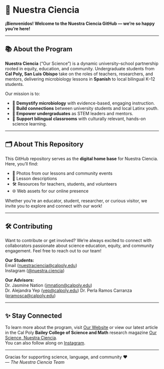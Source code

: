 # 🌱 Nuestra Ciencia

**¡Bienvenidos! Welcome to the Nuestra Ciencia GitHub — we’re so happy you’re here!**

---

## 📚 About the Program

**Nuestra Ciencia** (“Our Science”) is a dynamic university–school partnership rooted in equity, education, and community. Undergraduate students from **Cal Poly, San Luis Obispo** take on the roles of teachers, researchers, and mentors, delivering microbiology lessons in **Spanish** to local bilingual K–12 students.

Our mission is to:

- 🧫 **Demystify microbiology** with evidence-based, engaging instruction.
- 🤝 **Build connections** between university students and local Latinx youth.
- 🌟 **Empower undergraduates** as STEM leaders and mentors.
- 🏫 **Support bilingual classrooms** with culturally relevant, hands-on science learning.

---

## 🗂️ About This Repository

This GitHub repository serves as the **digital home base** for Nuestra Ciencia. Here, you’ll find:

- 📸 Photos from our lessons and community events  
- 🧪 Lesson descriptions  
- 🛠️ Resources for teachers, students, and volunteers  
- 🌐 Web assets for our online presence  

Whether you’re an educator, student, researcher, or curious visitor, we invite you to explore and connect with our work!

---

## 🛠️ Contributing

Want to contribute or get involved? We’re always excited to connect with collaborators passionate about science education, equity, and community engagement. Feel free to reach out to our team!

**Our Students:** <br>
Email (nuestraciencia@calpoly.edu) <br>
Instagram ([@nuestra.ciencia](https://instagram.com/nuestra.ciencia))

**Our Advisors:** <br>
Dr. Jasmine Nation (jmnation@calpoly.edu) <br>
Dr. Alejandra Yep (yep@calpoly.edu)
Dr. Perla Ramos Carranza (pramosca@calpoly.edu)

---

## ✨ Stay Connected

To learn more about the program, visit [Our Website](http://nuestraciencia.org/) or view our latest article in the Cal Poly **Bailey College of Science and Math** research magazine [Our Science, Nuestra Ciencia](https://cosam.calpoly.edu/research-magazine/2024/nuestra-ciencia).  
You can also follow along on [Instagram](https://instagram.com/nuestra.ciencia).

---

Gracias for supporting science, language, and community ❤️  
— *The Nuestra Ciencia Team*
